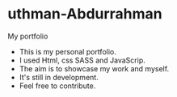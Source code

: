 # uthman-Abdurrahman
My portfolio
* This is my personal portfolio.
* I used Html, css SASS and JavaScrip.
* The aim is to showcase my work and myself.
* It's still in development.
* Feel free to contribute.

